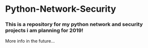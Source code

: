 # Python-Network-Security
### This is  a repository for my python network and security projects i am planning for 2019!
More info in the future...
